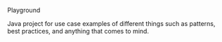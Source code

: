 Playground

Java project for use case examples of different things such as patterns, best practices, and anything that comes to mind.
